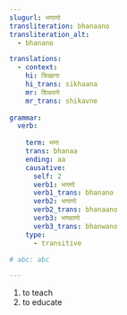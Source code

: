 ```yaml
---
slugurl: भणाणो
transliteration: bhanaano
transliteration_alt:
  - bhanano

translations:
  - context:
    hi: सिखाना
    hi_trans: sikhaana
    mr: शिकवणे
    mr_trans: shikavne
    
grammar:
  verb:
     
    term: भणा
    trans: bhanaa
    ending: aa
    causative:
      self: 2
      verb1: भणणो
      verb1_trans: bhanano
      verb2: भणाणो
      verb2_trans: bhanaano
      verb3: भणवाणो
      verb3_trans: bhanwano
    type:
      - transitive

# abc: abc   

---
```


<word-pos pos="verb">

<word-meanings>

1. to teach
2. to educate

</word-meanings>

<word-synonyms :syns="['हिकाणो']" ></word-synonyms>

<verb-conj :grammar="grammar" ></verb-conj>

</word-pos>

